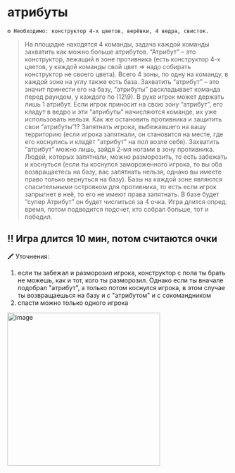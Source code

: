 # атрибуты
```
⚙ Необходимо: конструктор 4-х цветов, верёвки, 4 ведра, свисток.
```
> На площадке находятся 4 команды, задача каждой команды захватить как можно больше атрибутов. “Атрибут” – это конструктор, лежащий в зоне противника (есть конструктор 4-х цветов, у каждой команды свой цвет => надо собирать конструктор не своего цвета). Всего 4 зоны, по одну на команду, в каждой зоне на углу также есть база. Захватить “атрибут” – это значит принести его на базу, “атрибуты” раскладывает команда перед раундом, у каждого по (12\9). В руке игрок может держать лишь 1 атрибут. Если игрок приносит на свою зону “атрибут”, его кладут в ведро и эти “атрибуты” начисляются команде, их уже использовать нельзя. Как же остановить противника и защитить свои “атрибуты”!? Запятнать игрока, выбежавшего на вашу территорию (если игрока запятнали, он становится на месте, где его коснулись и кладёт "атрибут" на пол возле себя). Захватить “атрибут” можно лишь, зайдя 2-мя ногами в зону противника. Людей, которых запятнали, можно разморозить, то есть забежать и коснуться (если ты коснулся замороженного игрока, то вы оба возвращаетесь на базу, вас запятнать нельзя, однако вы имеете право только вернуться на базу). Базы на каждой зоне являются спасительными островком для противника, то есть если игрок запрыгнет в неё, то его не имеют права запятнать. В базе будет “супер Атрибут” он будет числиться за 4 очка. Игра длится опред. время, потом подводится подсчет, кто собрал больше, тот и победил. 

## ‼️ Игра длится 10 мин, потом считаются очки
🖍 Уточнения:
1) если ты забежал и разморозил игрока, конструктор с пола ты брать не можешь, как и тот, кого ты разморозил. Однако если ты вначале подобрал "атрибут", а только потом коснулся игрока, в этом случае ты возвращаешься на базу и с "атрибутом" и с сокомандником
2) спасти можно только одного игрока


<img width="347" alt="image" src="https://github.com/user-attachments/assets/4134a254-c492-4337-8a34-71d3c680b321">
